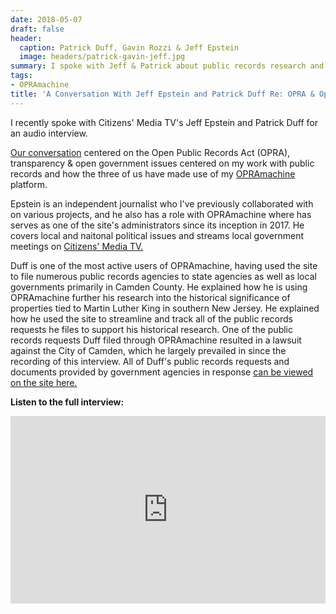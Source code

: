 ```yaml
---
date: 2018-05-07
draft: false
header:
  caption: Patrick Duff, Gavin Rozzi & Jeff Epstein
  image: headers/patrick-gavin-jeff.jpg
summary: I spoke with Jeff & Patrick about public records research and recent developments.
tags:
- OPRAmachine
title: 'A Conversation With Jeff Epstein and Patrick Duff Re: OPRA & Open Government'
---
```

I recently spoke with Citizens' Media TV's Jeff Epstein and Patrick Duff for an audio interview.

[Our conversation](https://soundcloud.com/peopleconversations/omgavinpatrick) centered on the Open Public Records Act (OPRA), transparency & open government issues centered on my work with public records and how the three of us have made use of my [OPRAmachine](https://www.gavinrozzi.com/project/opramachine/) platform.

Epstein is an independent journalist who I've previously collaborated with on various projects, and he also has a role with OPRAmachine where has serves as one of the site's administrators since its inception in 2017. He covers local and naitonal political issues and streams local government meetings on [Citizens' Media TV.](https://citizensmedia.tv/)

Duff is one of the most active users of OPRAmachine, having used the site to file numerous public records agencies to state agencies as well as local governments primarily in Camden County. He explained how he is using OPRAmachine further his research into the historical significance of properties tied to Martin Luther King in southern New Jersey. He explained how he used the site to streamline and track all of the public records requests he files to support his historical research. One of the public records requests Duff filed through OPRAmachine resulted in a lawsuit against the City of Camden, which he largely prevailed in since the recording of this interview. All of Duff's public records requests and documents provided by government agencies in response [can be viewed on the site here.](https://opramachine.com/user/patrick_duff)

**Listen to the full interview:**

<iframe width="100%" height="300" scrolling="no" frameborder="no" allow="autoplay" src="https://w.soundcloud.com/player/?url=https%3A//api.soundcloud.com/tracks/440247858&color=%23ff5500&auto_play=false&hide_related=false&show_comments=true&show_user=true&show_reposts=false&show_teaser=true&visual=true"></iframe>
